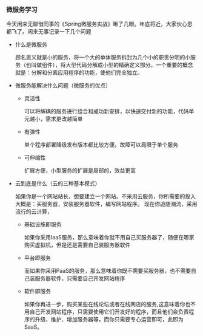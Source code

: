 ### 微服务学习

今天闲来无聊借同事的《Spring微服务实战》瞅了几眼。年底将近，大家伙心思都飞了。闲来无事记录一下几个问题

- 什么是微服务

  顾名思义就是小的服务，将一个大的单体服务拆封为几个小的职责分明的小服务（也叫做组件），将大型代码分解成小型的精确定义部分。一个重要的概念就是：分解和分离应用程序的功能，使他们完全独立。

- 微服务能解决什么问题（微服务的优点）

  - 灵活性

    可以将解耦的服务进行组合和成功新安排，以快速交付新的功能，代码单元越小，需求更改越简单

  - 有弹性

    单个程序部署降级发布版本都比较方便。故障可以局限于单个服务

  - 可伸缩性

    扩展方便，小型服务的扩展是局部的，效益更高

- 云到底是什么（云的三种基本模式）

  如果你是一个网站站长，想要建立一个网站。不采用云服务，你所需要的投入大概是：买服务器，安装服务器软件，编写网站程序。 
  现在你追随潮流，采用流行的云计算， 

  - 基础设施即服务

    如果你采用IaaS服务，那么意味着你就不用自己买服务器了，随便在哪家购买虚拟机，但是还是需要自己装服务器软件 

  - 平台即服务 

      而如果你采用PaaS的服务，那么意味着你既不需要买服务器，也不需要自己装服务器软件，只需要自己开发网站程序 

  - 软件即服务

    如果你再进一步，购买某些在线论坛或者在线网店的服务,这意味着你也不用自己开发网站程序，只需要使用它们开发好的程序，而且他们会负责程序的升级、维护、增加服务器等，而你只需要专心运营即可，此即为SaaS。